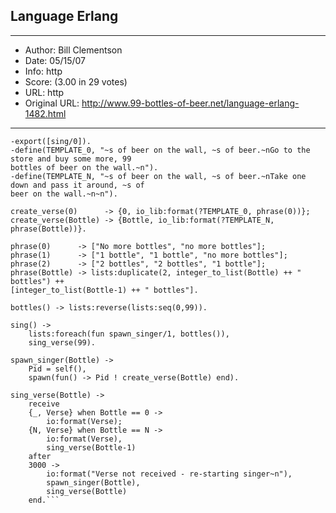 
## Language Erlang ##
---
- Author: Bill Clementson
- Date: 05/15/07
- Info: http
- Score:  (3.00 in 29 votes)
- URL: http
- Original URL: http://www.99-bottles-of-beer.net/language-erlang-1482.html
---

```-module(beersong).
-export([sing/0]).
-define(TEMPLATE_0, "~s of beer on the wall, ~s of beer.~nGo to the store and buy some more, 99
bottles of beer on the wall.~n").
-define(TEMPLATE_N, "~s of beer on the wall, ~s of beer.~nTake one down and pass it around, ~s of
beer on the wall.~n~n").

create_verse(0)      -> {0, io_lib:format(?TEMPLATE_0, phrase(0))};
create_verse(Bottle) -> {Bottle, io_lib:format(?TEMPLATE_N, phrase(Bottle))}.

phrase(0)      -> ["No more bottles", "no more bottles"];
phrase(1)      -> ["1 bottle", "1 bottle", "no more bottles"];
phrase(2)      -> ["2 bottles", "2 bottles", "1 bottle"];
phrase(Bottle) -> lists:duplicate(2, integer_to_list(Bottle) ++ " bottles") ++
[integer_to_list(Bottle-1) ++ " bottles"].

bottles() -> lists:reverse(lists:seq(0,99)).

sing() ->
    lists:foreach(fun spawn_singer/1, bottles()),
    sing_verse(99).

spawn_singer(Bottle) ->
    Pid = self(), 
    spawn(fun() -> Pid ! create_verse(Bottle) end).

sing_verse(Bottle) ->
    receive
	{_, Verse} when Bottle == 0 ->
	    io:format(Verse);
	{N, Verse} when Bottle == N ->
	    io:format(Verse),
	    sing_verse(Bottle-1)
    after 
	3000 ->
	    io:format("Verse not received - re-starting singer~n"),
	    spawn_singer(Bottle),
	    sing_verse(Bottle)
    end.```